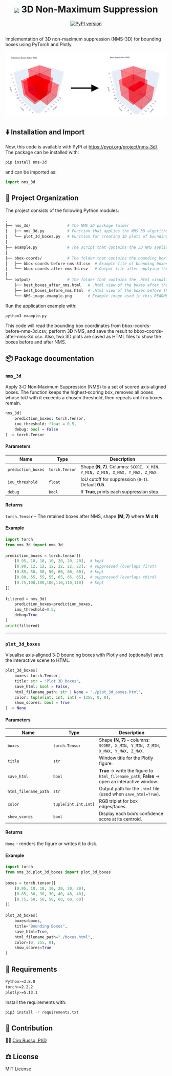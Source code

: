 <div align="center">

  <!-- headline -->
  <center><h1><img align="center" src="./output/logo.png" width=50px> 3D Non-Maximum Suppression</h1></center>

  <!-- PyPI badge -->
  <a href="https://pypi.org/project/NMS-3D/">
    <img src="https://badge.fury.io/py/NMS-3D.svg" alt="PyPI version">
  </a>

</div>

<br>

Implementation of 3D non-maximum suppression (NMS-3D) for bounding boxes using PyTorch and Plotly.

![Example](./output/NMS-image-example.png)

## ⬇️ Installation and Import
Now, this code is available with PyPI at https://pypi.org/project/nms-3d/. The package can be installed with:

```bash
pip install nms-3d
```

and can be imported as:

```python
import nms_3d
```

## 📂 Project Organization

The project consists of the following Python modules:
```bash
.
├── nms_3d/                # The NMS 3D package folder
│   ├── nms_3d.py          # Function that applies the NMS 3D algorithm.
│   └── plot_3d_boxes.py   # Function for creating 3D plots of bounding boxes using Plotly.
│
├── example.py             # The script that contains the 3D NMS application example.
│
├── bbox-coords/           # The folder that contains the bounding box .csv files before and after the 3D NMS.
│   ├── bbox-coords-before-nms-3d.csv  # Example file of bounding boxes to suppress.
│   └── bbox-coords-after-nms-3d.csv   # Output file after applying the 3D NMS on bbox-coords-before-nms-3d.csv.
│
└── output/                # The folder that contains the .html visualization of the boxes before and after the 3D NMS.
    ├── best_boxes_after_nms.html   # .html view of the boxes after the 3D NMS.
    ├── best_boxes_before_nms.html  # .html view of the boxes before the 3D NMS.
    └── NMS-image-example.png       # Example image used in this README.md file.
```

Run the application example with:

```bash
python3 example.py
```

This code will read the bounding box coordinates from bbox-coords-before-nms-3d.csv, perform 3D NMS, and save the result to bbox-coords-after-nms-3d.csv. Also, two 3D plots are saved as HTML files to show the boxes before and after NMS.

## 📦 Package documentation

### `nms_3d`

Apply 3‑D Non‑Maximum Suppression (NMS) to a set of scored axis‑aligned boxes.
The function keeps the highest‑scoring box, removes all boxes whose IoU with it
exceeds a chosen threshold, then repeats until no boxes remain.

```python
nms_3d(
    prediction_boxes: torch.Tensor,
    iou_threshold: float = 0.5,
    debug: bool = False
) -> torch.Tensor
```

#### Parameters

| Name               | Type           | Description                                                                   |
| ------------------ | -------------- | ----------------------------------------------------------------------------- |
| `prediction_boxes` | `torch.Tensor` | Shape **(N, 7)**. Columns: `SCORE, X_MIN, Y_MIN, Z_MIN, X_MAX, Y_MAX, Z_MAX`. |
| `iou_threshold`    | `float`        | IoU cutoff for suppression (`0‒1`). Default **0.5**.                          |
| `debug`            | `bool`         | If **True**, prints each suppression step.                                    |

#### Returns

`torch.Tensor` – The retained boxes after NMS, shape **(M, 7)** where **M ≤ N**.

#### Example

```python
import torch
from nms_3d import nms_3d

prediction_boxes = torch.tensor([
    [0.95, 10, 10, 10, 20, 20, 20],  # kept
    [0.90, 12, 12, 12, 22, 22, 22],  # suppressed (overlaps first)
    [0.85, 50, 50, 50, 60, 60, 60],  # kept
    [0.80, 55, 55, 55, 65, 65, 65],  # suppressed (overlaps third)
    [0.75,100,100,100,110,110,110]   # kept
])

filtered = nms_3d(
    prediction_boxes=prediction_boxes,
    iou_threshold=0.5,
    debug=True
)
print(filtered)
```

---

### `plot_3d_boxes`

Visualise axis‑aligned 3‑D bounding boxes with Plotly and (optionally) save the interactive scene to HTML.

```python
plot_3d_boxes(
    boxes: torch.Tensor,
    title: str = "Plot 3D boxes",
    save_html: bool = False,
    html_filename_path: str | None = "./plot_3d_boxes.html",
    color: tuple[int, int, int] = (255, 0, 0),
    show_scores: bool = True
) -> None
```

#### Parameters

| Name                 | Type                 | Description                                                                                  |
| -------------------- | -------------------- | -------------------------------------------------------------------------------------------- |
| `boxes`              | `torch.Tensor`       | Shape **(N, 7)** – columns: `SCORE, X_MIN, Y_MIN, Z_MIN, X_MAX, Y_MAX, Z_MAX`.               |
| `title`              | `str`                | Window title for the Plotly figure.                                                          |
| `save_html`          | `bool`               | **True** → write the figure to `html_filename_path`; **False** → open an interactive window. |
| `html_filename_path` | `str`                | Output path for the `.html` file (used when `save_html=True`).                               |
| `color`              | `tuple[int,int,int]` | RGB triplet for box edges/faces.                                                             |
| `show_scores`        | `bool`               | Display each box’s confidence score at its centroid.                                         |

#### Returns

`None` – renders the figure or writes it to disk.

#### Example

```python
import torch
from nms_3d.plot_3d_boxes import plot_3d_boxes

boxes = torch.tensor([
    [0.95, 10, 10, 10, 20, 20, 20],
    [0.85, 30, 30, 30, 40, 40, 40],
    [0.75, 50, 50, 50, 60, 60, 60]
])

plot_3d_boxes(
    boxes=boxes,
    title="Bounding Boxes",
    save_html=True,
    html_filename_path="./boxes.html",
    color=(0, 255, 0),
    show_scores=True
)
```

## 🚨 Requirements

```bash
Python>=3.8.0
torch>=2.2.2
plotly>=5.13.1
```

Install the requirements with:
```bash
pip3 install -r requirements.txt
```

## 🤝 Contribution
👨‍💻 [Ciro Russo, PhD](https://www.linkedin.com/in/ciro-russo-b14056100/)

## ⚖️ License

MIT License
